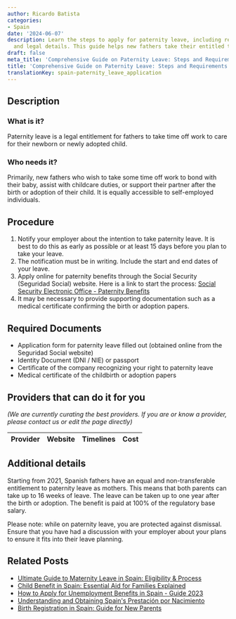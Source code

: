 ```yaml
---
author: Ricardo Batista
categories:
- Spain
date: '2024-06-07'
description: Learn the steps to apply for paternity leave, including required documents
  and legal details. This guide helps new fathers take their entitled time off.
draft: false
meta_title: 'Comprehensive Guide on Paternity Leave: Steps and Requirements'
title: 'Comprehensive Guide on Paternity Leave: Steps and Requirements'
translationKey: spain-paternity_leave_application
---
```





## Description
### What is it?
Paternity leave is a legal entitlement for fathers to take time off work to care for their newborn or newly adopted child. 

### Who needs it?
Primarily, new fathers who wish to take some time off work to bond with their baby, assist with childcare duties, or support their partner after the birth or adoption of their child. It is equally accessible to self-employed individuals.

## Procedure
1. Notify your employer about the intention to take paternity leave. It is best to do this as early as possible or at least 15 days before you plan to take your leave.
2. The notification must be in writing. Include the start and end dates of your leave.
3. Apply online for paternity benefits through the Social Security (Seguridad Social) website. Here is a link to start the process: [Social Security Electronic Office - Paternity Benefits](https://sede.seg-social.gob.es/wps/portal/sede/sede/Inicio)
4. It may be necessary to provide supporting documentation such as a medical certificate confirming the birth or adoption papers.

## Required Documents
* Application form for paternity leave filled out (obtained online from the Seguridad Social website)
* Identity Document (DNI / NIE) or passport
* Certificate of the company recognizing your right to paternity leave
* Medical certificate of the childbirth or adoption papers

## Providers that can do it for you

_(We are currently curating the best providers. If you are or know a provider, please contact us or edit the page directly)_

| Provider        |     Website     |     Timelines    |       Cost      |
| --------------- | --------------- |  :-------------: | :-------------: |

## Additional details

Starting from 2021, Spanish fathers have an equal and non-transferable entitlement to paternity leave as mothers. This means that both parents can take up to 16 weeks of leave. The leave can be taken up to one year after the birth or adoption. The benefit is paid at 100% of the regulatory base salary. 

Please note: while on paternity leave, you are protected against dismissal. Ensure that you have had a discussion with your employer about your plans to ensure it fits into their leave planning.


## Related Posts

- [Ultimate Guide to Maternity Leave in Spain: Eligibility & Process](https://tramitit.com/guides/spain/maternity_leave_application/)
- [Child Benefit in Spain: Essential Aid for Families Explained](https://tramitit.com/guides/spain/child_benefit_application/)
- [How to Apply for Unemployment Benefits in Spain - Guide 2023](https://tramitit.com/guides/spain/unemployment_benefit_application/)
- [Understanding and Obtaining Spain's Prestación por Nacimiento](https://tramitit.com/guides/spain/prestacion_por_nacimiento/)
- [Birth Registration in Spain: Guide for New Parents](https://tramitit.com/guides/spain/birth_registration/)